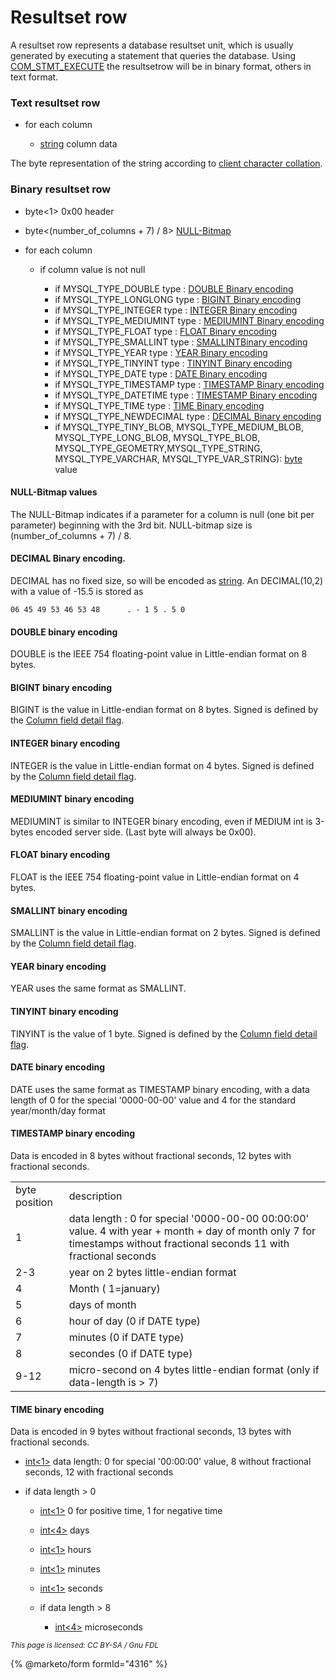 
# Resultset row

A resultset row represents a database resultset unit, which is usually generated by executing a statement that queries the database.
Using [COM_STMT_EXECUTE](../3-binary-protocol-prepared-statements/com_stmt_execute.md) the resultsetrow will be in binary format, others in text format.


### Text resultset row



* for each column

  * [string<lenenc>](../protocol-data-types.md#length-encoded-strings) column data



The byte representation of the string according to [client character collation](../1-connecting/connection.md).


### Binary resultset row



* byte<1> 0x00 header
* byte<(number_of_columns + 7) / 8> [NULL-Bitmap](#null-bitmap-values)
* for each column

  * if column value is not null

    * if MYSQL_TYPE_DOUBLE type : [DOUBLE Binary encoding](#double-binary-encoding)
    * if MYSQL_TYPE_LONGLONG type : [BIGINT Binary encoding](#bigint-binary-encoding)
    * if MYSQL_TYPE_INTEGER type : [INTEGER Binary encoding](#integer-binary-encoding)
    * if MYSQL_TYPE_MEDIUMINT type : [MEDIUMINT Binary encoding](#mediumint-binary-encoding)
    * if MYSQL_TYPE_FLOAT type : [FLOAT Binary encoding](#float-binary-encoding)
    * if MYSQL_TYPE_SMALLINT type : [SMALLINTBinary encoding](#smallint-binary-encoding)
    * if MYSQL_TYPE_YEAR type : [YEAR Binary encoding](#year-binary-encoding)
    * if MYSQL_TYPE_TINYINT type : [TINYINT Binary encoding](#tinyint-binary-encoding)
    * if MYSQL_TYPE_DATE type : [DATE Binary encoding](#date-binary-encoding)
    * if MYSQL_TYPE_TIMESTAMP type : [TIMESTAMP Binary encoding](#timestamp-binary-encoding)
    * if MYSQL_TYPE_DATETIME type : [TIMESTAMP Binary encoding](#timestamp-binary-encoding)
    * if MYSQL_TYPE_TIME type : [TIME Binary encoding](#time-binary-encoding)
    * if MYSQL_TYPE_NEWDECIMAL type : [DECIMAL Binary encoding](#decimal-binary-encoding)
    * if MYSQL_TYPE_TINY_BLOB, MYSQL_TYPE_MEDIUM_BLOB, MYSQL_TYPE_LONG_BLOB, MYSQL_TYPE_BLOB, MYSQL_TYPE_GEOMETRY,MYSQL_TYPE_STRING, MYSQL_TYPE_VARCHAR, MYSQL_TYPE_VAR_STRING): [byte<lenenc>](../protocol-data-types.md#length-encoded-bytes) value






#### NULL-Bitmap values


The NULL-Bitmap indicates if a parameter for a column is null (one bit per parameter) beginning with the 3rd bit.
NULL-bitmap size is (number_of_columns + 7) / 8.





#### DECIMAL Binary encoding.


DECIMAL has no fixed size, so will be encoded as [string<lenenc>](../protocol-data-types.md#length-encoded-strings).
An DECIMAL(10,2) with a value of -15.5 is stored as


```
06 45 49 53 46 53 48      . - 1 5 . 5 0
```





#### DOUBLE binary encoding


DOUBLE is the IEEE 754 floating-point value in Little-endian format on 8 bytes.





#### BIGINT binary encoding


BIGINT is the value in Little-endian format on 8 bytes. 
Signed is defined by the [Column field detail flag](result-set-packets.md).





#### INTEGER binary encoding


INTEGER is the value in Little-endian format on 4 bytes. 
Signed is defined by the [Column field detail flag](result-set-packets.md).





#### MEDIUMINT binary encoding


MEDIUMINT is similar to INTEGER binary encoding, even if MEDIUM int is 3-bytes encoded server side. (Last byte will always be 0x00).





#### FLOAT binary encoding


FLOAT is the IEEE 754 floating-point value in Little-endian format on 4 bytes.





#### SMALLINT binary encoding


SMALLINT is the value in Little-endian format on 2 bytes. 
Signed is defined by the [Column field detail flag](result-set-packets.md).





#### YEAR binary encoding


YEAR uses the same format as SMALLINT.





#### TINYINT binary encoding


TINYINT is the value of 1 byte. 
Signed is defined by the [Column field detail flag](result-set-packets.md).





#### DATE binary encoding


DATE uses the same format as TIMESTAMP binary encoding, with a data length of 0 for the special '0000-00-00' value and 4 for the standard year/month/day format





#### TIMESTAMP binary encoding


Data is encoded in 8 bytes without fractional seconds, 12 bytes with fractional seconds.



|   |   |
| --- | --- |
| byte position | description |
| 1 | data length : 0 for special '0000-00-00 00:00:00' value. 4 with year + month + day of month only 7 for timestamps without fractional seconds 11 with fractional seconds |
| 2-3 | year on 2 bytes little-endian format |
| 4 | Month ( 1=january) |
| 5 | days of month |
| 6 | hour of day (0 if DATE type) |
| 7 | minutes (0 if DATE type) |
| 8 | secondes (0 if DATE type) |
| 9-12 | micro-second on 4 bytes little-endian format (only if data-length is > 7) |






#### TIME binary encoding


Data is encoded in 9 bytes without fractional seconds, 13 bytes with fractional seconds.



* [int<1>](../protocol-data-types.md#fixed-length-integers) data length: 0 for special '00:00:00' value, 8 without fractional seconds, 12 with fractional seconds
* if data length > 0

  * [int<1>](../protocol-data-types.md#fixed-length-integers) 0 for positive time, 1 for negative time
  * [int<4>](../protocol-data-types.md#fixed-length-integers) days
  * [int<1>](../protocol-data-types.md#fixed-length-integers) hours
  * [int<1>](../protocol-data-types.md#fixed-length-integers) minutes
  * [int<1>](../protocol-data-types.md#fixed-length-integers) seconds
  * if data length > 8

    * [int<4>](../protocol-data-types.md#fixed-length-integers) microseconds






<sub>_This page is licensed: CC BY-SA / Gnu FDL_</sub>


{% @marketo/form formId="4316" %}
